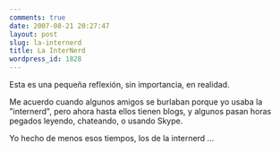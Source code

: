 ```yaml
---
comments: true
date: 2007-08-21 20:27:47
layout: post
slug: la-internerd
title: La InterNerd
wordpress_id: 1828
---
```


Esta es una pequeña reflexión, sin importancia, en realidad.

Me acuerdo cuando algunos amigos se burlaban porque yo usaba la "internerd", pero ahora hasta ellos tienen blogs, y algunos pasan horas pegados leyendo, chateando, o usando Skype.

Yo hecho de menos esos tiempos, los de la internerd ...
